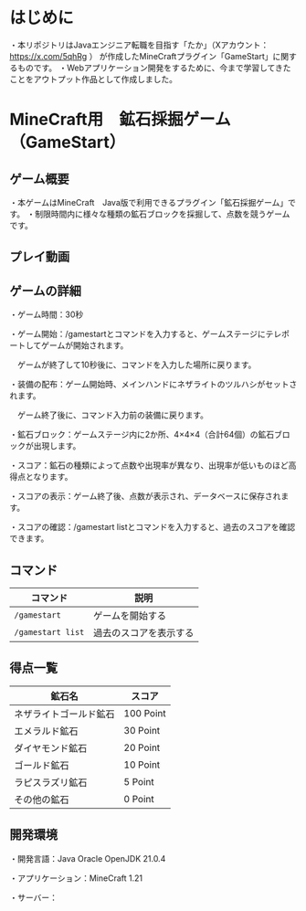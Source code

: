 # はじめに
・本リポジトリはJavaエンジニア転職を目指す「たか」（Xアカウント：https://x.com/5qhRg ） が作成したMineCraftプラグイン「GameStart」に関するものです。
・Webアプリケーション開発をするために、今まで学習してきたことをアウトプット作品として作成しました。

# MineCraft用　鉱石採掘ゲーム（GameStart）
## ゲーム概要
・本ゲームはMineCraft　Java版で利用できるプラグイン「鉱石採掘ゲーム」です。
・制限時間内に様々な種類の鉱石ブロックを採掘して、点数を競うゲームです。

## プレイ動画

## ゲームの詳細
・ゲーム時間：30秒

・ゲーム開始：/gamestartとコマンドを入力すると、ゲームステージにテレポートしてゲームが開始されます。

　ゲームが終了して10秒後に、コマンドを入力した場所に戻ります。

・装備の配布：ゲーム開始時、メインハンドにネザライトのツルハシがセットされます。

　ゲーム終了後に、コマンド入力前の装備に戻ります。

・鉱石ブロック：ゲームステージ内に2か所、4×4×4（合計64個）の鉱石ブロックが出現します。

・スコア：鉱石の種類によって点数や出現率が異なり、出現率が低いものほど高得点となります。

・スコアの表示：ゲーム終了後、点数が表示され、データベースに保存されます。

・スコアの確認：/gamestart listとコマンドを入力すると、過去のスコアを確認できます。

## コマンド

| コマンド | 説明 |
| ------- | ---- |
| `/gamestart` | ゲームを開始する |
| `/gamestart list` | 過去のスコアを表示する |

## 得点一覧

| 鉱石名 | スコア |
| ------ | ----- |
| ネザライトゴールド鉱石 | 100 Point |
| エメラルド鉱石 | 30 Point |
| ダイヤモンド鉱石 | 20 Point |
| ゴールド鉱石 | 10 Point |
| ラピスラズリ鉱石 | 5 Point |
| その他の鉱石 | 0 Point |

## 開発環境

・開発言語：Java Oracle OpenJDK 21.0.4

・アプリケーション：MineCraft 1.21

・サーバー：
